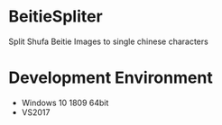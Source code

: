 # BeitieSpliter
Split Shufa Beitie Images to single chinese characters

# Development Environment
* Windows 10 1809 64bit
* VS2017
